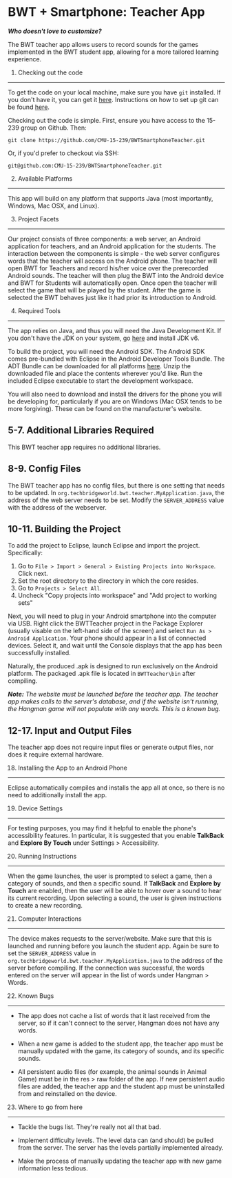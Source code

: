 BWT + Smartphone: Teacher App
===============================================================================
***Who doesn't love to customize?***  


The BWT teacher app allows users to record sounds for the games implemented in the BWT student app, allowing for a more tailored learning experience.



1. Checking out the code
-------------------------------------------------------------------------------

To get the code on your local machine, make sure you have ```git``` installed. If you don't have it, you can get it [here](http://git-scm.com/). Instructions on how to set up git can be found [here](https://help.github.com/articles/set-up-git).

Checking out the code is simple. First, ensure you have access to the 15-239 group on Github. Then:  

    git clone https://github.com/CMU-15-239/BWTSmartphoneTeacher.git

Or, if you'd prefer to checkout via SSH:

    git@github.com:CMU-15-239/BWTSmartphoneTeacher.git



2. Available Platforms
-------------------------------------------------------------------------------

This app will build on any platform that supports Java (most importantly, Windows, Mac OSX, and Linux). 


3. Project Facets
-------------------------------------------------------------------------------

Our project consists of three components: a web server, an Android application for teachers, and an Android application for the students. The interaction between the components is simple - the web server configures words that the teacher will access on the Android phone. The teacher will open BWT for Teachers and record his/her voice over the prerecorded Android sounds. The teacher will then plug the BWT into the Android device and BWT for Students will automatically open. Once open the teacher will select the game that will be played by the student. After the game is selected the BWT behaves just like it had prior its introduction to Android. 


4. Required Tools
-------------------------------------------------------------------------------

The app relies on Java, and thus you will need the Java Development Kit. If you don't have the JDK on your system, go [here](http://www.oracle.com/technetwork/java/javase/downloads/index.html) and install JDK v6.

To build the project, you will need the Android SDK. The Android SDK comes pre-bundled with Eclipse in the Android Developer Tools Bundle. The ADT Bundle can be downloaded for all platforms [here](http://developer.android.com/sdk/index.html). Unzip the downloaded file and place the contents wherever you'd like. Run the included Eclipse executable to start the development workspace.

You will also need to download and install the drivers for the phone you will be developing for, particularly if you are on Windows (Mac OSX tends to be more forgiving). These can be found on the manufacturer's website. 


5-7. Additional Libraries Required
-------------------------------------------------------------------------------

This BWT teacher app requires no additional libraries.


8-9. Config Files
-------------------------------------------------------------------------------

The BWT teacher app has no config files, but there is one setting that needs to be updated. In ```org.techbridgeworld.bwt.teacher.MyApplication.java```, the address of the web server needs to be set. Modify the ```SERVER_ADDRESS``` value with the address of the webserver. 


10-11. Building the Project
-------------------------------------------------------------------------------

To add the project to Eclipse, launch Eclipse and import the project. Specifically:

1. Go to ```File > Import > General > Existing Projects into Workspace```. 
   Click next.
2. Set the root directory to the directory in which the core resides.
3. Go to ```Projects > Select All```.
4. Uncheck "Copy projects into workspace" and "Add project to working sets"

Next, you will need to plug in your Android smartphone into the computer via USB. Right click the BWTTeacher project in the Package Explorer (usually visable on the left-hand side of the screen) and select ```Run As > Android Application```. Your phone should appear in a list of connected devices. Select it, and wait until the Console displays that the app has been successfully installed. 

Naturally, the produced .apk is designed to run exclusively on the Android platform. The packaged .apk file is located in ```BWTTeacher\bin``` after compiling.

***Note:*** *The website must be launched before the teacher app. The teacher app makes calls to the server's database, and if the website isn't running, the Hangman game will not populate with any words. This is a known bug.*


12-17. Input and Output Files
-------------------------------------------------------------------------------

The teacher app does not require input files or generate output files, nor does it require external hardware.


18. Installing the App to an Android Phone
-------------------------------------------------------------------------------

Eclipse automatically compiles and installs the app all at once, so there is no need to additionally install the app. 


19. Device Settings
-------------------------------------------------------------------------------

For testing purposes, you may find it helpful to enable the phone's accessibility features. In particular, it is suggested that you enable **TalkBack** and **Explore By Touch** under Settings > Accessibility. 


20. Running Instructions
-------------------------------------------------------------------------------

When the game launches, the user is prompted to select a game, then a category of sounds, and then a specific sound. If **TalkBack** and **Explore by Touch** are enabled, then the user will be able to hover over a sound to hear its current recording. Upon selecting a sound, the user is given instructions to create a new recording.


21. Computer Interactions
-------------------------------------------------------------------------------

The device makes requests to the server/website. Make sure that this is launched and running before you launch the student app. Again be sure to set the ```SERVER_ADDRESS``` value in ```org.techbridgeworld.bwt.teacher.MyApplication.java``` to the address of the server before compiling. If the connection was successful, the words entered on the server will appear in the list of words under Hangman > Words.


22. Known Bugs
-------------------------------------------------------------------------------

 - The app does not cache a list of words that it last received from the server, so if it can't connect to the server, Hangman does not have any words.

 - When a new game is added to the student app, the teacher app must be manually updated with the game, its category of sounds, and its specific sounds. 

 - All persistent audio files (for example, the animal sounds in Animal Game) must be in the res > raw folder of the app. If new persistent audio files are added, the teacher app and the student app must be uninstalled from and reinstalled on the device.  

23. Where to go from here
-------------------------------------------------------------------------------

 - Tackle the bugs list. They're really not all that bad.

 - Implement difficulty levels. The level data can (and should) be pulled from the server. The server has the levels partially implemented already. 

 - Make the process of manually updating the teacher app with new game information less tedious. 
